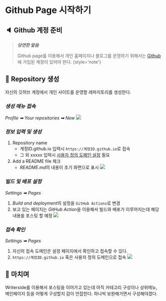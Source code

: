# Github Page 시작하기

## 🔈 Github 계정 준비

> ***당연한 말씀***
>
> Github page를 이용해서 개인 홈페이지나 블로그를 운영하기 위해서는
> [Github](https://github.com/)에 가입된 계정이 있어야 한다.
{style='note'}

## 💎 Repository 생성
자신의 깃허브 계정에서 개인 사이트를 운영할 레파지토리를 생성한다.

### ***생성 메뉴 접속***
*Profile ➡ Your repositories ➡ New*
![](20241127_172942.png)

### ***정보 입력 및 생성***
1. Repository name
    - <shortcut>계정ID.github.io</shortcut> 입력시 `https://계정ID.github.io`로 접속
    - 그 외 <shortcut>xxxxx</shortcut> 입력시 [사용자 정의 도메인 설정](https://rundevelrun.6developer.com/github-pages-personal-domain.html) 필요
2. Add a README file 체크
    - *README.md*의 내용이 초기 화면으로 표시 
![](20241127_164354.png)

### ***빌드 및 배포 설정***
*Settings ➡ Pages*
1. *Build and deployment*의 설정을 `GitHub Actions`로 변경
2. 보고 있는 페이지는 *GitHub Action*을 이용해서 빌드와 배포가 이루어지는데 해당 내용을 포스팅 할 예정
![](20241128_083031.png)

### ***접속 확인***
*Settings ➡ Pages*
1. 자신의 접속 도메인은 설정 페이지에서 확인하고 접속할 수 있다.
2. `https://계정ID.github.io` 혹은 사용자 정의 도메인으로 접속
![](20241128_083702.png)

## 👋 마치며
Writerside를 이용해서 포스팅을 이어가고 있는데 아직 카테고리 구성이나 상위메뉴, 메인페이지 등을 어떻게 구성할지 감이 안잡힌다.
하나씩 보완해가면서 구성해야겠다.

<br/>

<p id="adsense-bar"></p>
